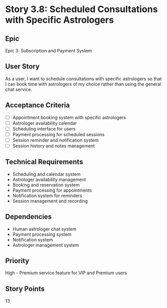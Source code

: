 # Story 3.8: Scheduled Consultations with Specific Astrologers

## Epic

Epic 3: Subscription and Payment System

## User Story

As a user, I want to schedule consultations with specific astrologers so that I can book time with astrologers of my choice rather than using the general chat service.

## Acceptance Criteria

- [ ] Appointment booking system with specific astrologers
- [ ] Astrologer availability calendar
- [ ] Scheduling interface for users
- [ ] Payment processing for scheduled sessions
- [ ] Session reminder and notification system
- [ ] Session history and notes management

## Technical Requirements

- Scheduling and calendar system
- Astrologer availability management
- Booking and reservation system
- Payment processing for appointments
- Notification system for reminders
- Session management and recording

## Dependencies

- Human astrologer chat system
- Payment processing system
- Notification system
- Astrologer management system

## Priority

High - Premium service feature for VIP and Premium users

## Story Points

13
